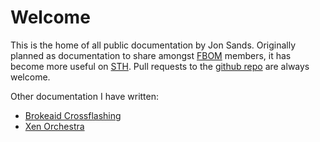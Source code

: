 # Welcome
This is the home of all public documentation by Jon Sands. Originally planned as documentation to share amongst [FBOM](http://fbom.club/) members, it has become more useful on [STH](https://forums.servethehome.com/index.php?threads/brocade-icx6450-icx6610-etc.21107/). Pull requests to the [github repo](https://github.com/Fohdeesha/lab-docu) are always welcome.  

Other documentation I have written:

 - [Brokeaid Crossflashing](https://brokeaid.com/)
 - [Xen Orchestra](https://xen-orchestra.com/docs/)
